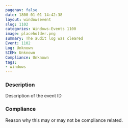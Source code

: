 ```yaml
---
pagenav: false
date: 1800-01-01 14:42:38
layout: windowsevent
slug: 1102
categories: Windows-Events 1100
image: placeholder.png
summary: The audit log was cleared
Event: 1102
Log: Unknown
SIEM: Unknown
Compliance: Unknown
tags:
- windows
---
```


### Description

Description of the event ID

### Compliance

Reason why this may or may not be compliance related.
